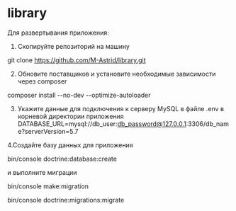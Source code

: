 # library

Для развертывания приложения:


1. Скопируйте репозиторий на машину

  git clone https://github.com/M-Astrid/library.git


2. Обновите поставщиков и установите необходимые зависимости через composer

  composer install --no-dev --optimize-autoloader

3. Укажите данные для подключения к серверу MySQL в файле .env в корневой директории приложения
  DATABASE_URL=mysql://db_user:db_password@127.0.0.1:3306/db_name?serverVersion=5.7

4.Создайте базу данных для приложения 

  bin/console doctrine:database:create

  и выполните миграции
  
  bin/console make:migration
  
  bin/console doctrine:migrations:migrate

